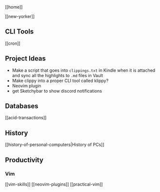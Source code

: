 [[home]]

[[new-yorker]]

## CLI Tools

[[cron]]

## Project Ideas

- Make a script that goes into `clippings.txt` in Kindle when it is attached and sync all the highlights to `.md` files in Vault
- Make clippy into a proper CLI tool called klippy?
- Neovim plugin
- get Sketchybar to show discord notifications

## Databases

[[acid-transactions]]

## History

[[history-of-personal-computers|History of PCs]]

## Productivity

### Vim

[[vim-skills]]
[[neovim-plugins]]
[[practical-vim]]
